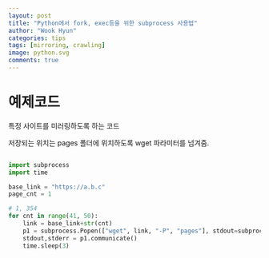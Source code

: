 ```yaml
---
layout: post
title: "Python에서 fork, exec등을 위한 subprocess 사용법"
author: "Wook Hyun"
categories: tips
tags: [mirroring, crawling]
image: python.svg
comments: true
---
```



# 예제코드

특정 사이트를 미러링하도록 하는 코드

저장되는 위치는 pages 폴더에 위치하도록 wget 파라미터를 넘겨줌.

```python

import subprocess
import time

base_link = "https://a.b.c"
page_cnt = 1

# 1, 354
for cnt in range(41, 50):
    link = base_link+str(cnt)
    p1 = subprocess.Popen(["wget", link, "-P", "pages"], stdout=subprocess.PIPE)
    stdout,stderr = p1.communicate()
    time.sleep(3)
```